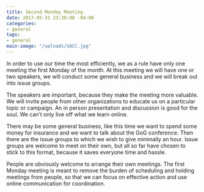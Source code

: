 ```yaml
---
title: Second Monday Meeting
date: 2017-05-31 23:30:00 -04:00
categories:
- general
tags:
- general
main-image: "/uploads/SACC.jpg"
---
```


In order to use our time the most efficiently, we as a rule have only one meeting the first Monday of the month. At this meeting we will have one or two speakers, we will conduct some general business and we will break out into issue groups. 

The speakers are important, because they make the meeting more valuable. We will invite people from other organizations to educate us on a particular topic or campaign. An in person presentation and discussion is good for the soul. We can’t only live off what we learn online. 

There may be some general business, like this time we want to spend some money for insurance and we want to talk about the GoG conference. Then there are the issue groups to which we wish to give minimally an hour. Issue groups are welcome to meet on their own, but all so far have chosen to stick to this format, because it saves everyone time and hassle. 

People are obviously welcome to arrange their own meetings. The first Monday meeting is meant to remove the burden of scheduling and holding meetings from people, so that we can focus on effective action and use online communication for coordination.
